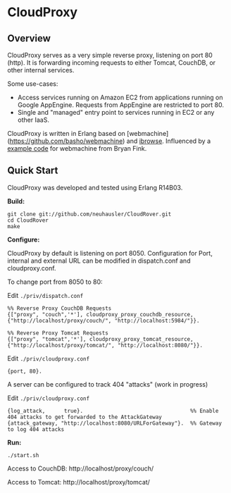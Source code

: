 # CloudProxy

## Overview

CloudProxy serves as a very simple reverse proxy, listening on port 80 (http). It is forwarding incoming requests to either Tomcat, CouchDB, or other internal services.

Some use-cases:

 * Access services running on Amazon EC2 from applications running on Google AppEngine. Requests from AppEngine are restricted to port 80.
 * Single and "managed" entry point to services running in EC2 or any other IaaS.

CloudProxy is written in Erlang based on [webmachine] (https://github.com/basho/webmachine) and [ibrowse](https://github.com/cmullaparthi/ibrowse/).
Influenced by a [example code](https://bitbucket.org/bryan/wmexamples/) for webmachine from Bryan Fink. 


## Quick Start

CloudProxy was developed and tested using Erlang R14B03.

**Build:**

```
git clone git://github.com/neuhausler/CloudRover.git
cd CloudRover
make
```

**Configure:**

CloudProxy by default is listening on port 8050. Configuration for Port, internal and external URL can be modified in dispatch.conf and cloudproxy.conf.

To change port from 8050 to 80:

Edit `./priv/dispatch.conf`

```
%% Reverse Proxy CouchDB Requests
{["proxy", "couch",'*'], cloudproxy_proxy_couchdb_resource, {"http://localhost/proxy/couch/", "http://localhost:5984/"}}.

%% Reverse Proxy Tomcat Requests
{["proxy", "tomcat",'*'], cloudproxy_proxy_tomcat_resource, {"http://localhost/proxy/tomcat/", "http://localhost:8080/"}}.
```


Edit `./priv/cloudproxy.conf`

```
{port, 80}.
```

A server can be configured to track 404 "attacks" (work in progress)

Edit `./priv/cloudproxy.conf`

```
{log_attack,      true}.                                  %% Enable 404 attacks to get forwarded to the AttackGateway
{attack_gateway, "http://localhost:8080/URLForGateway"}.  %% Gateway to log 404 attacks
```


**Run:**

```
./start.sh
```

Access to CouchDB: http://localhost/proxy/couch/

Access to Tomcat:  http://localhost/proxy/tomcat/



